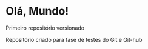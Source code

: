 # Olá, Mundo!
 Primeiro repositório versionado

Repositório criado para fase de testes do Git e Git-hub
